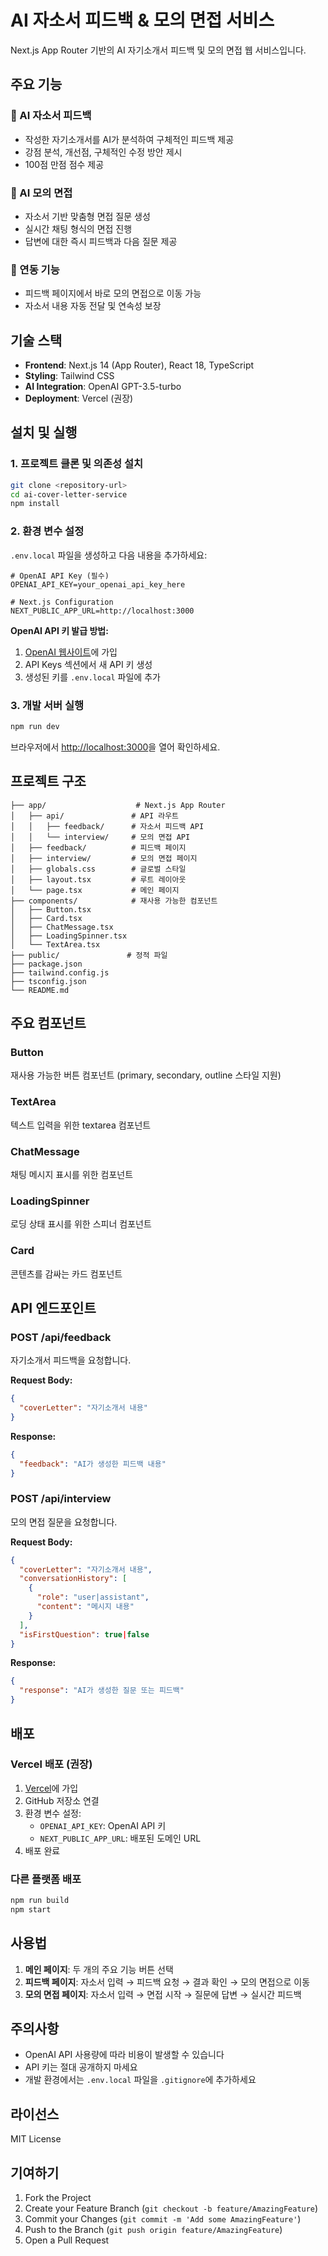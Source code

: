 # AI 자소서 피드백 & 모의 면접 서비스

Next.js App Router 기반의 AI 자기소개서 피드백 및 모의 면접 웹 서비스입니다.

## 주요 기능

### 🎯 AI 자소서 피드백
- 작성한 자기소개서를 AI가 분석하여 구체적인 피드백 제공
- 강점 분석, 개선점, 구체적인 수정 방안 제시
- 100점 만점 점수 제공

### 🎤 AI 모의 면접
- 자소서 기반 맞춤형 면접 질문 생성
- 실시간 채팅 형식의 면접 진행
- 답변에 대한 즉시 피드백과 다음 질문 제공

### 🔄 연동 기능
- 피드백 페이지에서 바로 모의 면접으로 이동 가능
- 자소서 내용 자동 전달 및 연속성 보장

## 기술 스택

- **Frontend**: Next.js 14 (App Router), React 18, TypeScript
- **Styling**: Tailwind CSS
- **AI Integration**: OpenAI GPT-3.5-turbo
- **Deployment**: Vercel (권장)

## 설치 및 실행

### 1. 프로젝트 클론 및 의존성 설치

```bash
git clone <repository-url>
cd ai-cover-letter-service
npm install
```

### 2. 환경 변수 설정

`.env.local` 파일을 생성하고 다음 내용을 추가하세요:

```env
# OpenAI API Key (필수)
OPENAI_API_KEY=your_openai_api_key_here

# Next.js Configuration
NEXT_PUBLIC_APP_URL=http://localhost:3000
```

**OpenAI API 키 발급 방법:**
1. [OpenAI 웹사이트](https://platform.openai.com/)에 가입
2. API Keys 섹션에서 새 API 키 생성
3. 생성된 키를 `.env.local` 파일에 추가

### 3. 개발 서버 실행

```bash
npm run dev
```

브라우저에서 [http://localhost:3000](http://localhost:3000)을 열어 확인하세요.

## 프로젝트 구조

```
├── app/                    # Next.js App Router
│   ├── api/               # API 라우트
│   │   ├── feedback/      # 자소서 피드백 API
│   │   └── interview/     # 모의 면접 API
│   ├── feedback/          # 피드백 페이지
│   ├── interview/         # 모의 면접 페이지
│   ├── globals.css        # 글로벌 스타일
│   ├── layout.tsx         # 루트 레이아웃
│   └── page.tsx           # 메인 페이지
├── components/            # 재사용 가능한 컴포넌트
│   ├── Button.tsx
│   ├── Card.tsx
│   ├── ChatMessage.tsx
│   ├── LoadingSpinner.tsx
│   └── TextArea.tsx
├── public/               # 정적 파일
├── package.json
├── tailwind.config.js
├── tsconfig.json
└── README.md
```

## 주요 컴포넌트

### Button
재사용 가능한 버튼 컴포넌트 (primary, secondary, outline 스타일 지원)

### TextArea
텍스트 입력을 위한 textarea 컴포넌트

### ChatMessage
채팅 메시지 표시를 위한 컴포넌트

### LoadingSpinner
로딩 상태 표시를 위한 스피너 컴포넌트

### Card
콘텐츠를 감싸는 카드 컴포넌트

## API 엔드포인트

### POST /api/feedback
자기소개서 피드백을 요청합니다.

**Request Body:**
```json
{
  "coverLetter": "자기소개서 내용"
}
```

**Response:**
```json
{
  "feedback": "AI가 생성한 피드백 내용"
}
```

### POST /api/interview
모의 면접 질문을 요청합니다.

**Request Body:**
```json
{
  "coverLetter": "자기소개서 내용",
  "conversationHistory": [
    {
      "role": "user|assistant",
      "content": "메시지 내용"
    }
  ],
  "isFirstQuestion": true|false
}
```

**Response:**
```json
{
  "response": "AI가 생성한 질문 또는 피드백"
}
```

## 배포

### Vercel 배포 (권장)

1. [Vercel](https://vercel.com)에 가입
2. GitHub 저장소 연결
3. 환경 변수 설정:
   - `OPENAI_API_KEY`: OpenAI API 키
   - `NEXT_PUBLIC_APP_URL`: 배포된 도메인 URL
4. 배포 완료

### 다른 플랫폼 배포

```bash
npm run build
npm start
```

## 사용법

1. **메인 페이지**: 두 개의 주요 기능 버튼 선택
2. **피드백 페이지**: 자소서 입력 → 피드백 요청 → 결과 확인 → 모의 면접으로 이동
3. **모의 면접 페이지**: 자소서 입력 → 면접 시작 → 질문에 답변 → 실시간 피드백

## 주의사항

- OpenAI API 사용량에 따라 비용이 발생할 수 있습니다
- API 키는 절대 공개하지 마세요
- 개발 환경에서는 `.env.local` 파일을 `.gitignore`에 추가하세요

## 라이선스

MIT License

## 기여하기

1. Fork the Project
2. Create your Feature Branch (`git checkout -b feature/AmazingFeature`)
3. Commit your Changes (`git commit -m 'Add some AmazingFeature'`)
4. Push to the Branch (`git push origin feature/AmazingFeature`)
5. Open a Pull Request
